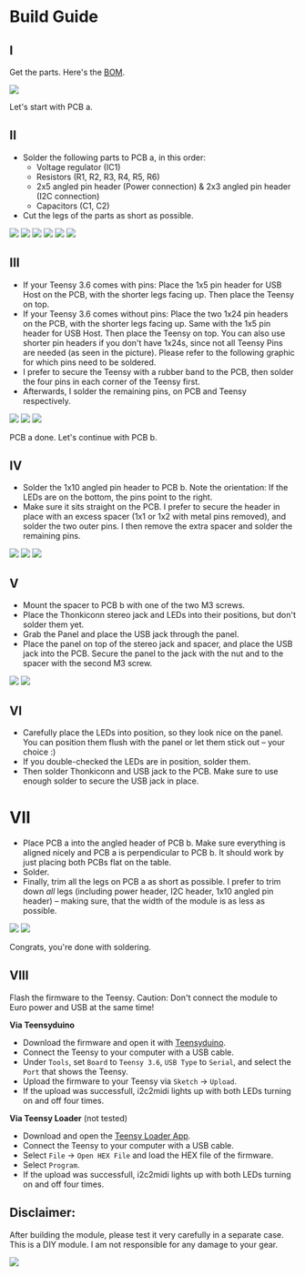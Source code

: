 # Build Guide


## I 
Get the parts. Here's the [BOM](https://github.com/attowatt/i2c2midi#BOM).

![](pictures/i2c2midi_MK2_build_01.JPG)

Let's start with PCB a.

## II
- Solder the following parts to PCB a, in this order:
  - Voltage regulator (IC1)
  - Resistors (R1, R2, R3, R4, R5, R6)
  - 2x5 angled pin header (Power connection) & 2x3 angled pin header (I2C connection)
  - Capacitors (C1, C2)
- Cut the legs of the parts as short as possible.

![](pictures/i2c2midi_MK2_build_02.JPG)
![](pictures/i2c2midi_MK2_build_03.JPG)
![](pictures/i2c2midi_MK2_build_04.JPG)
![](pictures/i2c2midi_MK2_build_05.JPG)
![](pictures/i2c2midi_MK2_build_06.JPG)
![](pictures/i2c2midi_MK2_build_07.JPG)

## III
- If your Teensy 3.6 comes with pins: Place the 1x5 pin header for USB Host on the PCB, with the shorter legs facing up. Then place the Teensy on top.
- If your Teensy 3.6 comes without pins: Place the two 1x24 pin headers on the PCB, with the shorter legs facing up. Same with the 1x5 pin header for USB Host. Then place the Teensy on top. You can also use shorter pin headers if you don't have 1x24s, since not all Teensy Pins are needed (as seen in the picture). Please refer to the following graphic for which pins need to be soldered.
- I prefer to secure the Teensy with a rubber band to the PCB, then solder the four pins in each corner of the Teensy first.
- Afterwards, I solder the remaining pins, on PCB and Teensy respectively. 

![](pictures/i2c2midi_MK2_build_08.JPG)
![](pictures/i2c2midi_MK2_build_10.JPG)
![](pictures/i2c2midi_MK2_build_outline.png)

PCB a done. Let's continue with PCB b.

## IV

- Solder the 1x10 angled pin header to PCB b. Note the orientation: If the LEDs are on the bottom, the pins point  to the right.
- Make sure it sits straight on the PCB. I prefer to secure the header in place with an excess spacer (1x1 or 1x2 with metal pins removed), and solder the two outer pins. I then remove the extra spacer and solder the remaining pins.

![](pictures/i2c2midi_MK2_build_11.JPG)
![](pictures/i2c2midi_MK2_build_12.JPG)
![](pictures/i2c2midi_MK2_build_13.JPG)

## V

- Mount the spacer to PCB b with one of the two M3 screws.
- Place the Thonkiconn stereo jack and LEDs into their positions, but don't solder them yet.
- Grab the Panel and place the USB jack through the panel.
- Place the panel on top of the stereo jack and spacer, and place the USB jack into the PCB. Secure the panel to the jack with the nut and to the spacer with the second M3 screw.

![](pictures/i2c2midi_MK2_build_14.JPG)
![](pictures/i2c2midi_MK2_build_15.JPG)

## VI
- Carefully place the LEDs into position, so they look nice on the panel. You can position them flush with the panel or let them stick out – your choice :) 
- If you double-checked the LEDs are in position, solder them.
- Then solder Thonkiconn and USB jack to the PCB. Make sure to use enough solder to secure the USB jack in place. 

# VII
- Place PCB a into the angled header of PCB b. Make sure everything is aligned nicely and PCB a is perpendicular to PCB b. It should work by just placing both PCBs flat on the table.
- Solder.
- Finally, trim all the legs on PCB a as short as possible. I prefer to trim down *all* legs (including power header, I2C header, 1x10 angled pin header) – making sure, that the width of the module is as less as possible.

![](pictures/i2c2midi_MK2_build_16.JPG)
![](pictures/i2c2midi_MK2_build_17.JPG)

Congrats, you're done with soldering.

## VIII
Flash the firmware to the Teensy.
Caution: Don't connect the module to Euro power and USB at the same time! 

**Via Teensyduino**
- Download the firmware and open it with [Teensyduino](https://www.pjrc.com/teensy/td_download.html).
- Connect the Teensy to your computer with a USB cable.
- Under `Tools`, set `Board` to `Teensy 3.6`, `USB Type` to `Serial`, and select the `Port` that shows the Teensy.
- Upload the firmware to your Teensy via `Sketch` → `Upload`. 
- If the upload was successfull, i2c2midi lights up with both LEDs turning on and off four times.

**Via Teensy Loader** (not tested)
- Download and open the [Teensy Loader App](https://www.pjrc.com/teensy/loader.html).
- Connect the Teensy to your computer with a USB cable.
- Select `File` → `Open HEX File` and load the HEX file of the firmware.
- Select `Program`.
- If the upload was successfull, i2c2midi lights up with both LEDs turning on and off four times.


## Disclaimer:
After building the module, please test it very carefully in a separate case. This is a DIY module. I am not responsible for any damage to your gear.

![](pictures/i2c2midi_MK2_build_18.JPG)

